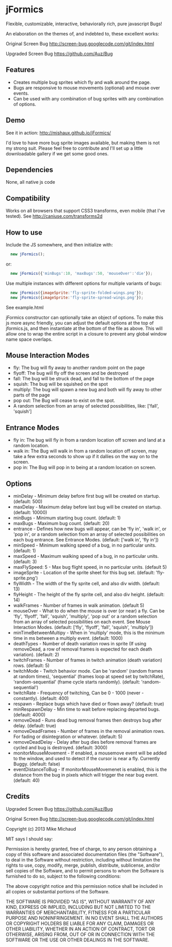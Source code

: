 jFormics
===========

Flexible, customizable, interactive, behaviorally rich, pure javascript Bugs!

An elaboration on the themes of, and indebted to, these excellent works:

Original Screen Bug http://screen-bug.googlecode.com/git/index.html

Upgraded Screen Bug https://github.com/Auz/Bug


Features
--------

* Creates multiple bug sprites which fly and walk around the page.
* Bugs are responsive to mouse movements (optional) and mouse over events.
* Can be used with any combination of bug sprites with any combination of options.

Demo
----

See it in action: http://mishaux.github.io/jFormics/

I'd love to have more bug sprite images available, but making them is not my strong suit. Please feel free to contribute and I'll set up a little downloadable gallery if we get some good ones.

Dependencies
------------

None, all native js code


Compatibility
-------------

Works on all browsers that support CSS3 transforms, even mobile (that I've tested). See http://caniuse.com/transforms2d


How to use 
----------

Include the JS somewhere, and then initialize with:
```js
  new jFormics();
```
or:
```js
  new jFormics({'minBugs':10, 'maxBugs':50, 'mouseOver':'die'});
```

Use multiple instances with different options for multiple variants of bugs:

```js
  new jFormics({imageSprite:'fly-sprite-folded-wings.png'});
  new jFormics({imageSprite:'fly-sprite-spread-wings.png'});
```

See example.html 

jFormics constructor can optionally take an object of options. To make this js more async friendly, you can adjust the default options at the top of jformics.js, and then instantiate at the bottom of the file as above. This will allow one to wrap the entire script in a closure to prevent any global window name space overlaps.


Mouse Interaction Modes
-----------------------

* fly: The bug will fly away to another random point on the page
* flyoff: The bug will fly off the screen and be destroyed
* fall: The bug will be struck dead, and fall to the bottom of the page
* squish: The bug will be squished on the spot
* multiply: The bug will spawn a new bug and both will fly away to other parts of the page
* pop out: The Bug will cease to exist on the spot.
* A random selection from an array of selected possibilities, like: ['fall', 'squish']

Entrance Modes
-----------------------
* fly in: The bug will fly in from a random location off screen and land at a random location.
* walk in: The Bug will walk in from a random location off screen, may take a few extra seconds to show up if it dallies on the way on to the screen.
* pop in: The Bug will pop in to being at a random location on screen.


Options
-------

* minDelay - Minimum delay before first bug will be created on startup. (default: 500)
* maxDelay - Maximum delay before last bug will be created on startup. (default: 10000)
* minBugs - Minimum starting bug count. (default: 1)
* maxBugs - Maximum bug count. (default: 20)
* entrance - Defines how new bugs will appear, can be 'fly in', 'walk in', or 'pop in', or a random selection from an array of selected possibilities on each bug entrance. See Entrance Modes. (default: ['walk in', 'fly in'])
* minSpeed - Minimum walking speed of a bug, in no particular units. (default: 1)
* maxSpeed - Maximum walking speed of a bug, in no particular units. (default: 3)
* maxFlySpeed: 5 - Max bug flight speed, in no particular units. (default 5)
* imageSprite - Location of the sprite sheet for this bug set. (default: 'fly-sprite.png')
* flyWidth - The width of the fly sprite cell, and also div width. (default: 13)
* flyHeight - The height of the fly sprite cell, and also div height. (default: 14)
* walkFrames - Number of frames in walk animation. (default 5)
* mouseOver - What to do when the mouse is over (or near) a fly. Can be 'fly', 'flyoff', 'fall', 'squish', 'multiply', 'pop out' or a random selection from an array of selected possibilities on each event. See Mouse Interaction Modes. (default: ['fly', 'flyoff', 'fall', 'squish', 'multiply'])
* minTimeBetweenMultipy - When in 'multiply' mode, this is the minimum time in ms between a multiply event. (default: 1000)
* deathTypes - Number of death variation rows in sprite (If using removeDead, a row of removal frames is expected for each death variation). (default: 2)
* twitchFrames - Number of frames in twitch animation (death variation) rows. (default: 5)
* twitchMode - Twitch behavior mode. Can be 'random' (random frames at random times), 'sequential' (frames loop at speed set by twitchRate), 'random-sequential' (frame cycle starts randomly). (default: 'random-sequential')
* twitchRate - Frequency of twitching, Can be 0 - 1000 (never - constantly). (default: 400)
* respawn - Replace bugs which have died or flown away? (default: true)
* minRespawnDelay - Min time to wait before replacing departed bugs. (default: 4000)
* removeDead - Runs dead bug removal frames then destroys bug after delay. (default: true)
* removeDeadFrames - Number of frames in the removal animation rows. For fading or disintegration or whatever. (default: 5)
* removeDeadDelay - Delay after bug dies before removal frames are cycled and bug is destroyed. (default: 3000)
* monitorMouseMovement - If enabled, a mousemove event will be added to the window, and used to detect if the cursor is near a fly. Currently Buggy. (default: false)
* eventDistanceToBug - If monitorMouseMovemenet is enabled, this is the distance from the bug in pixels which will trigger the near bug event. (default: 40)


Credits
-------

Upgraded Screen Bug https://github.com/Auz/Bug

Original Screen Bug http://screen-bug.googlecode.com/git/index.html

Copyright (c) 2013 Mike Michaud

MIT says I should say:

Permission is hereby granted, free of charge, to any person obtaining a copy
of this software and associated documentation files (the "Software"), to deal
in the Software without restriction, including without limitation the rights
to use, copy, modify, merge, publish, distribute, sublicense, and/or sell
copies of the Software, and to permit persons to whom the Software is
furnished to do so, subject to the following conditions:

The above copyright notice and this permission notice shall be included in
all copies or substantial portions of the Software.

THE SOFTWARE IS PROVIDED "AS IS", WITHOUT WARRANTY OF ANY KIND, EXPRESS OR
IMPLIED, INCLUDING BUT NOT LIMITED TO THE WARRANTIES OF MERCHANTABILITY,
FITNESS FOR A PARTICULAR PURPOSE AND NONINFRINGEMENT. IN NO EVENT SHALL THE
AUTHORS OR COPYRIGHT HOLDERS BE LIABLE FOR ANY CLAIM, DAMAGES OR OTHER
LIABILITY, WHETHER IN AN ACTION OF CONTRACT, TORT OR OTHERWISE, ARISING FROM,
OUT OF OR IN CONNECTION WITH THE SOFTWARE OR THE USE OR OTHER DEALINGS IN
THE SOFTWARE.